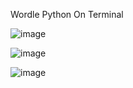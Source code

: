Wordle Python On Terminal

![image](https://user-images.githubusercontent.com/57377566/188574999-b3515e54-88fe-48b0-affa-580ebda843e3.png)

![image](https://user-images.githubusercontent.com/57377566/188575421-9f309d29-35de-4f37-825b-2ce9de527a2b.png)

![image](https://user-images.githubusercontent.com/57377566/188576123-49426ad5-25c4-461d-8889-f2c41f003c56.png)
